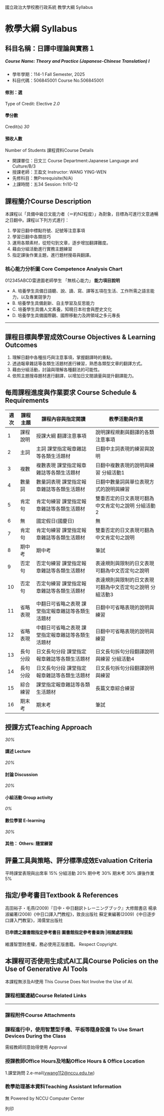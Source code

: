國立政治大學校務行政系統 教學大綱 Syllabus
# 教學大綱 Syllabus
##  科目名稱：日譯中理論與實務１
#####  Course Name: Theory and Practice (Japanese-Chinese Translation) I
  * 學年學期：114-1 Fall Semester, 2025 
  * 科目代碼：506845001 Course No.506845001


#### 修別：選
Type of Credit: Elective 
_2.0_
#### 學分數
Credit(s)
_30_
#### 預收人數
Number of Students
課程資料Course Details
  * 開課單位：日文三 Course Department:Japanese Language and Culture/B/3 
  * 授課老師：王盈文 Instructor: WANG YING-WEN 
  * 先修科目：無Prerequisite(N/A)
  * 上課時間：五34 Session: fri10-12


##  課程簡介Course Description
本課程以「具備中級日文能力者（＝約N2程度）」為對象，目標為可進行文意通暢之日翻中。課程以下列方式進行：
1. 學習日翻中標點符號、記號等注意事項
2. 學習日翻中各類技巧
3. 運用各類素材，從短句到文章，逐步增加翻譯難度。
4. 藉由分組活動進行實務主題練習
5. 指定課後作業主題，進行題材搜尋與翻譯。
###  核心能力分析圖 Core Competence Analysis Chart
012345ABCD雷達圖老師學生
「無核心能力」 
**能力項目說明**
  * A. 培養學生具備日語聽、說、讀、寫、譯等五項在生活、工作所需之語言能力，以及專業競爭力
  * B. 培養學生具備創新、自主學習及反思能力
  * C. 培養學生具備人文素養，知曉日本社會與歷史文化
  * D. 培養學生具備國際觀、國際移動力及跨領域之多元專長


* * *
##  課程目標與學習成效Course Objectives & Learning Outcomes 
1. 理解日翻中各種技巧與注意事項，掌握翻譯時的重點。
2. 透過報章雜誌等各類生活題材進行練習，熟悉各類型文章的翻譯方式。
3. 藉由分組活動，討論與理解各種翻法的可能性。
4. 依照主題搜尋題材進行翻譯，以增加日文閱讀量與提升翻譯能力。
##  每周課程進度與作業要求 Course Schedule & Requirements
**週次** |  **課程主題** |  **課程內容與指定閱讀** |  **教學活動與作業**  
---|---|---|---  
1 |  課程說明 |  授課大綱 翻譯注意事項 |  說明課程規劃與翻譯的各類注意事項  
2 |  主詞 |  主詞 課堂指定報章雜誌等各類生活題材 |  日翻中主詞表現的練習與說明  
3 |  複數 |  複數表現 課堂指定報章雜誌等各類生活題材 |  日翻中複數表現的說明與練習 分組活動1  
4 |  數量詞 |  數量詞表現 課堂指定報章雜誌等各類生活題材 |  日翻中數量詞與單位表現方式的說明與練習  
5 |  肯定句 |  肯定句練習 課堂指定報章雜誌等各類生活題材 |  雙重否定的日文表現可翻為中文肯定句之說明 分組活動2  
6 |  無 |  國定假日(國慶日) |  無  
7 |  肯定句 |  肯定句練習 課堂指定報章雜誌等各類生活題材 |  雙重否定的日文表現可翻為中文肯定句之說明  
8 |  期中考 |  期中考 |  筆試  
9 |  否定句 |  否定句練習 課堂指定報章雜誌等各類生活題材 |  表達規則與限制的日文表現可翻為中文否定句之說明  
10 |  否定句 |  否定句練習 課堂指定報章雜誌等各類生活題材 |  表達規則與限制的日文表現可翻為中文否定句之說明 分組活動3  
11 |  省略表現 |  中翻日可省略之表現 課堂指定報章雜誌等各類生活題材 |  日翻中可省略表現的說明與練習  
12 |  省略表現 |  中翻日可省略之表現 課堂指定報章雜誌等各類生活題材 |  日翻中可省略表現的說明與練習  
13 |  長句分段 |  日文長句分段 課堂指定報章雜誌等各類生活題材 |  日文長句拆句分段翻譯說明與練習 分組活動4  
14 |  長句分段 |  日文長句分段 課堂指定報章雜誌等各類生活題材 |  日文長句拆句分段翻譯說明與練習  
15 |  綜合練習 |  課堂指定報章雜誌等各類生活題材 |  長篇文章綜合練習  
16 |  期末考 |  期末考 |  筆試  
##  授課方式Teaching Approach
_30%_
####  講述 Lecture
_20%_
####  討論 Discussion
_20%_
####  小組活動 Group activity
_0%_
####  數位學習 E-learning
_30%_
####  其他： Others: 隨堂練習 
##  評量工具與策略、評分標準成效Evaluation Criteria
平時課堂表現與出席率 15%
分組活動 20%
期中考 30%
期末考 30%
課後作業 5%
##  指定/參考書目Textbook & References
高田裕子・毛燕(2009)『日中・中日翻訳トレーニングブック』大修館書店
楊承淑編著(2008)《中日口譯入門教程》，致良出版社
蘇定東編著(2009)《中日逐步口譯入門教室》，鴻儒堂出版社
####  已申請之圖書館指定參考書目  圖書館指定參考書查詢 |相關處理要點
維護智慧財產權，務必使用正版書籍。 Respect Copyright.
##  本課程可否使用生成式AI工具Course Policies on the Use of Generative AI Tools
本課程無涉及AI使用 This Course Does Not Involve the Use of AI.
###  課程相關連結Course Related Links
* * *
###  課程附件Course Attachments
###  課程進行中，使用智慧型手機、平板等隨身設備 To Use Smart Devices During the Class
需經教師同意始得使用  Approval
###  授課教師Office Hours及地點Office Hours & Office Location
1.課堂詢問
2.e-mail(ywang112@nccu.edu.tw)
###  教學助理基本資料Teaching Assistant Information
無
Powered by NCCU Computer Center
  
列印
